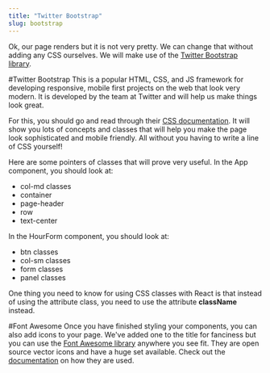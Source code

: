 ```yaml
---
title: "Twitter Bootstrap"
slug: bootstrap
---     
```


Ok, our page renders but it is not very pretty. We can change that without adding any CSS ourselves. We will make use of the [Twitter Bootstrap library](http://getbootstrap.com/). 

#Twitter Bootstrap
This is a popular HTML, CSS, and JS framework for developing responsive, mobile first projects on the web that look very modern. It is developed by the team at Twitter and will help us make things look great. 

For this, you should go and read through their [CSS documentation](http://getbootstrap.com/css/). It will show you lots of concepts and classes that will help you make the page look sophisticated and mobile friendly. All without you having to write a line of CSS yourself!

Here are some pointers of classes that will prove very useful. In the App component, you should look at:

* col-md classes
* container
* page-header
* row
* text-center

In the HourForm component, you should look at:

* btn classes
* col-sm classes
* form classes
* panel classes

One thing you need to know for using CSS classes with React is that instead of using the attribute class, you need to use the attribute **className** instead.

#Font Awesome
Once you have finished styling your components, you can also add icons to your page. We've added one to the title for fanciness but you can use the [Font Awesome library](https://fortawesome.github.io/Font-Awesome/icons/) anywhere you see fit. They are open source vector icons and have a huge set available. Check out the [documentation](https://fortawesome.github.io/Font-Awesome/examples/) on how they are used. 

